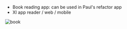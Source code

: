- Book reading app: can be used in Paul's refactor app
- XI app reader / web / mobile

![book](https://user-images.githubusercontent.com/35472724/111081684-e71b6000-84da-11eb-81b8-f4d2e7b3951a.jpeg)

